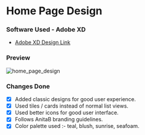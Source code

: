 # Home Page Design

### Software Used - Adobe XD

- [Adobe XD Design Link](https://drive.google.com/file/d/1Nr0V46irIHXDEvkvKR6Be2a1N6dgkZij/view?usp=sharing)

### Preview

![home_page_design](https://user-images.githubusercontent.com/56037184/94645168-cda9a180-0308-11eb-98b3-5128cf729fba.png)

### Changes Done

- [x] Added classic designs for good user experience.
- [x] Used tiles / cards instead of normal list views.
- [x] Used better icons for good user interface.
- [x] Follows AnitaB branding guidelines.
- [x] Color palette used :- teal, blush, sunrise, seafoam.